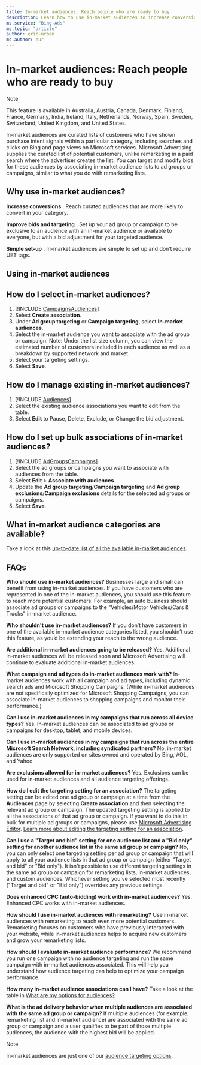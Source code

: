 ```yaml
---
title: In-market audiences: Reach people who are ready to buy
description: Learn how to use in-market audiences to increase conversions and improve bids and targeting.
ms.service: "Bing-Ads"
ms.topic: "article"
author: eric-urban
ms.author: eur
---
```


# In-market audiences: Reach people who are ready to buy

> [!NOTE]
> This feature is available in Australia, Austria, Canada, Denmark, Finland, France, Germany, India, Ireland, Italy, Netherlands, Norway, Spain, Sweden, Switzerland, United Kingdom, and United States.

In-market audiences are curated lists of customers who have shown purchase intent signals within a particular category, including searches and clicks on Bing and page views on Microsoft services. Microsoft Advertising supplies the curated list of potential customers, unlike remarketing in a paid search where the advertiser creates the list. You can target and modify bids for these audiences by associating in-market audience lists to ad groups or campaigns, similar to what you do with remarketing lists.

## Why use in-market audiences?

**Increase conversions** . Reach curated audiences that are more likely to convert in your category.

**Improve bids and targeting** . Set up your ad group or campaign to be exclusive to an audience with an in-market audience or available to everyone, but with a bid adjustment for your targeted audience.

**Simple set-up** . In-market audiences are simple to set up and don’t require UET tags.

## Using in-market audiences

## How do I select in-market audiences?
1. [!INCLUDE [CampaignsAudiences](./includes/CampaignsAudiences.md)]
1. Select **Create association**.
1. Under **Ad group targeting** or **Campaign targeting**, select **In-market audiences**.
1. Select the in-market audience you want to associate with the ad group or campaign. Note: Under the list size column, you can view the estimated number of customers included in each audience as well as a breakdown by supported network and market.
1. Select your targeting settings.
1. Select **Save**.

## How do I manage existing in-market audiences?
1. [!INCLUDE [Audiences](./includes/Audiences.md)]
1. Select the existing audience associations you want to edit from the table.
1. Select **Edit** to Pause, Delete, Exclude, or Change the bid adjustment.

## How do I set up bulk associations of in-market audiences?
1. [!INCLUDE [AdGroupsCampaigns](./includes/AdGroupsCampaigns.md)]
1. Select the ad groups or campaigns you want to associate with audiences from the table.
1. Select **Edit** > **Associate with audiences**.
1. Update the **Ad group targeting**/**Campaign targeting** and **Ad group exclusions**/**Campaign exclusions**  details for the selected ad groups or campaigns.
1. Select **Save**.

## What in-market audience categories are available?
Take a look at this [up-to-date list of all the available in-market audiences](https://go.microsoft.com/fwlink?LinkId=872520).

## FAQs
**Who should use in-market audiences?**                      Businesses large and small can benefit from using in-market audiences. If you have customers who are represented in one of the in-market audiences, you should use this feature to reach more potential customers. For example, an auto business should associate ad groups or campaigns to the "Vehicles/Motor Vehicles/Cars &amp; Trucks" in-market audience.

**Who shouldn't use in-market audiences?**                      If you don’t have customers in one of the available in-market audience categories listed, you shouldn’t use this feature, as you’d be extending your reach to the wrong audience.

**Are additional in-market audiences going to be released?**                      Yes. Additional in-market audiences will be released soon and Microsoft Advertising will continue to evaluate additional in-market audiences.

**What campaign and ad types do in-market audiences work with?**                      In-market audiences work with all campaign and ad types, including dynamic search ads and Microsoft Shopping Campaigns. (While in-market audiences are not specifically optimized for Microsoft Shopping Campaigns, you can associate in-market audiences to shopping campaigns and monitor their performance.)

**Can I use in-market audiences in my campaigns that run across all device types?**                      Yes. In-market audiences can be associated to ad groups or campaigns for desktop, tablet, and mobile devices.

**Can I use in-market audiences in my campaigns that run across the entire Microsoft Search Network, including syndicated partners?**                      No, in-market audiences are only supported on sites owned and operated by Bing, AOL, and Yahoo.

**Are exclusions allowed for in-market audiences?**                      Yes. Exclusions can be used for in-market audiences and all audience targeting offerings.

**How do I edit the targeting setting for an association?**                          The targeting setting can be edited one ad group or campaign at a time from the **Audiences** page by selecting **Create association** and then selecting the relevant ad group or campaign. The updated targeting setting is applied to all the associations of that ad group or campaign. If you want to do this in bulk for multiple ad groups or campaigns, please use [Microsoft Advertising Editor](./hlp_BA_CONC_AboutDesktop.md). [Learn more about editing the targeting setting for an association](./hlp_BA_CONC_Audiences_TargetSettings.md).

**Can I use a "Target and bid" setting for one audience list and a "Bid only" setting for another audience list in the same ad group or campaign?**              			No, you can only select one targeting setting per ad group or campaign that will apply to all your audience lists in that ad group or campaign (either "Target and bid" or "Bid only"). It isn't possible to use different targeting settings in the same ad group or campaign for remarketing lists, in-market audiences, and custom audiences. Whichever setting you've selected most recently ("Target and bid" or "Bid only") overrides any previous settings.

**Does enhanced CPC (auto-bidding) work with in-market audiences?**                      Yes. Enhanced CPC works with in-market audiences.

**How should I use in-market audiences with remarketing?**                      Use in-market audiences with remarketing to reach even more potential customers. Remarketing focuses on customers who have previously interacted with your website, while in-market audiences helps to acquire new customers and grow your remarketing lists.

**How should I evaluate in-market audience performance?**                      We recommend you run one campaign with no audience targeting and run the same campaign with in-market audiences associated. This will help you understand how audience targeting can help to optimize your campaign performance.

**How many in-market audience associations can I have?**            		  Take a look at the table in [What are my options for audiences?](./hlp_BA_CONC_Audiences_Options.md)

**What is the ad delivery behavior when multiple audiences are associated with the same ad group or campaign?**                      If multiple audiences (for example, remarketing list and in-market audience) are associated with the same ad group or campaign and a user qualifies to be part of those multiple audiences, the audience with the highest bid will be applied.

 
> [!NOTE]
> In-market audiences are just one of our [audience targeting options](./hlp_BA_CONC_Audiences_Options.md).


